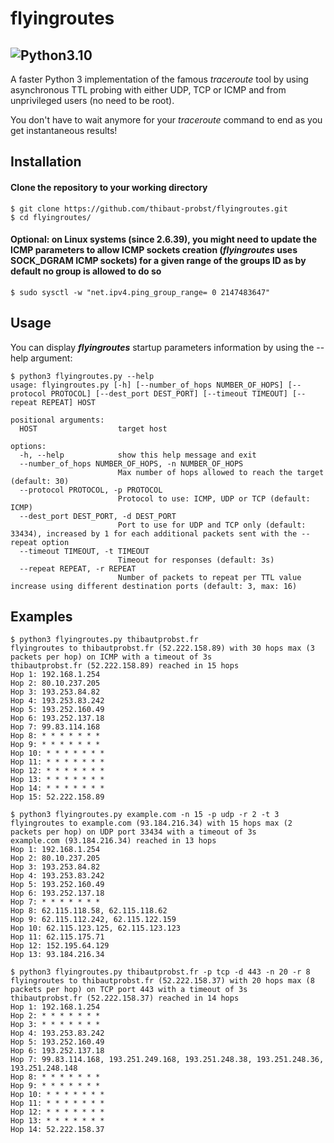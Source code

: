 # flyingroutes
![Python3.10](https://camo.githubusercontent.com/2eeb8947056ba0c1c3b1f9015ce807d0f0f462f99dce4c6acdcc7874f27b1820/68747470733a2f2f696d672e736869656c64732e696f2f62616467652f707974686f6e2d332e31302d626c75652e737667)  
---  
A faster Python 3 implementation of the famous *traceroute* tool by using asynchronous TTL probing with either UDP, TCP or ICMP and from unprivileged users (no need to be root). 
  
You don't have to wait anymore for your *traceroute* command to end as you get instantaneous results!  

## Installation 

#### Clone the repository to your working directory 
```
$ git clone https://github.com/thibaut-probst/flyingroutes.git
$ cd flyingroutes/
```
#### Optional: on Linux systems (since 2.6.39), you might need to update the ICMP parameters to allow ICMP sockets creation (***flyingroutes*** uses SOCK_DGRAM ICMP sockets) for a given range of the groups ID as by default no group is allowed to do so
```
$ sudo sysctl -w "net.ipv4.ping_group_range= 0 2147483647"
```

## Usage 

You can display ***flyingroutes*** startup parameters information by using the --help argument: 

```
$ python3 flyingroutes.py --help
usage: flyingroutes.py [-h] [--number_of_hops NUMBER_OF_HOPS] [--protocol PROTOCOL] [--dest_port DEST_PORT] [--timeout TIMEOUT] [--repeat REPEAT] HOST

positional arguments:
  HOST                  target host

options:
  -h, --help            show this help message and exit
  --number_of_hops NUMBER_OF_HOPS, -n NUMBER_OF_HOPS
                        Max number of hops allowed to reach the target (default: 30)
  --protocol PROTOCOL, -p PROTOCOL
                        Protocol to use: ICMP, UDP or TCP (default: ICMP)
  --dest_port DEST_PORT, -d DEST_PORT
                        Port to use for UDP and TCP only (default: 33434), increased by 1 for each additional packets sent with the --repeat option
  --timeout TIMEOUT, -t TIMEOUT
                        Timeout for responses (default: 3s)
  --repeat REPEAT, -r REPEAT
                        Number of packets to repeat per TTL value increase using different destination ports (default: 3, max: 16)
```
            
## Examples
```
$ python3 flyingroutes.py thibautprobst.fr 
flyingroutes to thibautprobst.fr (52.222.158.89) with 30 hops max (3 packets per hop) on ICMP with a timeout of 3s 
thibautprobst.fr (52.222.158.89) reached in 15 hops 
Hop 1: 192.168.1.254
Hop 2: 80.10.237.205
Hop 3: 193.253.84.82
Hop 4: 193.253.83.242
Hop 5: 193.252.160.49
Hop 6: 193.252.137.18
Hop 7: 99.83.114.168
Hop 8: * * * * * * *
Hop 9: * * * * * * *
Hop 10: * * * * * * *
Hop 11: * * * * * * *
Hop 12: * * * * * * *
Hop 13: * * * * * * *
Hop 14: * * * * * * *
Hop 15: 52.222.158.89
```
```
$ python3 flyingroutes.py example.com -n 15 -p udp -r 2 -t 3
flyingroutes to example.com (93.184.216.34) with 15 hops max (2 packets per hop) on UDP port 33434 with a timeout of 3s
example.com (93.184.216.34) reached in 13 hops
Hop 1: 192.168.1.254
Hop 2: 80.10.237.205
Hop 3: 193.253.84.82
Hop 4: 193.253.83.242
Hop 5: 193.252.160.49
Hop 6: 193.252.137.18
Hop 7: * * * * * * *
Hop 8: 62.115.118.58, 62.115.118.62
Hop 9: 62.115.112.242, 62.115.122.159
Hop 10: 62.115.123.125, 62.115.123.123
Hop 11: 62.115.175.71
Hop 12: 152.195.64.129
Hop 13: 93.184.216.34
```
```
$ python3 flyingroutes.py thibautprobst.fr -p tcp -d 443 -n 20 -r 8
flyingroutes to thibautprobst.fr (52.222.158.37) with 20 hops max (8 packets per hop) on TCP port 443 with a timeout of 3s
thibautprobst.fr (52.222.158.37) reached in 14 hops
Hop 1: 192.168.1.254
Hop 2: * * * * * * *
Hop 3: * * * * * * *
Hop 4: 193.253.83.242
Hop 5: 193.252.160.49
Hop 6: 193.252.137.18
Hop 7: 99.83.114.168, 193.251.249.168, 193.251.248.38, 193.251.248.36, 193.251.248.148
Hop 8: * * * * * * *
Hop 9: * * * * * * *
Hop 10: * * * * * * *
Hop 11: * * * * * * *
Hop 12: * * * * * * *
Hop 13: * * * * * * *
Hop 14: 52.222.158.37
```

